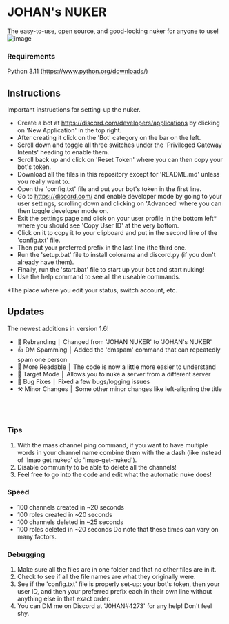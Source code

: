 # JOHAN's NUKER
The easy-to-use, open source, and good-looking nuker for anyone to use!
![image](https://github.com/ngs-official/johan-nuker/assets/123272327/e00c3c19-7efb-494d-a436-d819be791ead)

### Requirements <br />
Python 3.11 (https://www.python.org/downloads/)

## Instructions
Important instructions for setting-up the nuker.
* Create a bot at https://discord.com/developers/applications by clicking on 'New Application' in the top right.
* After creating it click on the 'Bot' category on the bar on the left.
* Scroll down and toggle all three switches under the 'Privileged Gateway Intents' heading to enable them.
* Scroll back up and click on 'Reset Token' where you can then copy your bot's token.
* Download all the files in this repository except for 'README.md' unless you really want to.
* Open the 'config.txt' file and put your bot's token in the first line.
* Go to https://discord.com/ and enable developer mode by going to your user settings, scrolling down and clicking on 'Advanced' where you can then toggle developer mode on.
* Exit the settings page and click on your user profile in the bottom left* where you should see 'Copy User ID' at the very bottom.
* Click on it to copy it to your clipboard and put in the second line of the 'config.txt' file.
* Then put your preferred prefix in the last line (the third one.
* Run the 'setup.bat' file to install colorama and discord.py (if you don't already have them).
* Finally, run the 'start.bat' file to start up your bot and start nuking!
* Use the help command to see all the useable commands.

*The place where you edit your status, switch account, etc.

## Updates
The newest additions in version 1.6!
* 📄 Rebranding │ Changed from 'JOHAN NUKER' to 'JOHAN's NUKER'
* 👍 DM Spamming │ Added the 'dmspam' command that can repeatedly spam one person
* 📖 More Readable │ The code is now a little more easier to understand
* 🎯 Target Mode │ Allows you to nuke a server from a different server
* 🐛 Bug Fixes │ Fixed a few bugs/logging issues
* ⚒️ Minor Changes │ Some other minor changes like left-aligning the title

## ⠀
### Tips
1. With the mass channel ping command, if you want to have multiple words in your channel name combine them with the a dash (like instead of 'lmao get nuked' do 'lmao-get-nuked').
2. Disable community to be able to delete all the channels!
3. Feel free to go into the code and edit what the automatic nuke does!

### Speed
* 100 channels created in ~20 seconds
* 100 roles created in ~20 seconds
* 100 channels deleted in ~25 seconds
* 100 roles deleted in ~20 seconds
Do note that these times can vary on many factors.

### Debugging
1. Make sure all the files are in one folder and that no other files are in it.
2. Check to see if all the file names are what they originally were.
3. See if the 'config.txt' file is properly set-up: your bot's token, then your user ID, and then your preferred prefix each in their own line without anything else in that exact order.
4. You can DM me on Discord at 'J0HAN#4273' for any help! Don't feel shy.
